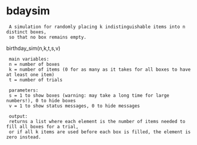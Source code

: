 bdaysim
=======

     A simulation for randomly placing k indistinguishable items into n distinct boxes,
     so that no box remains empty.

 birthday_sim(n,k,t,s,v)
  
     main variables:
     n = number of boxes
     k = number of items (0 for as many as it takes for all boxes to have at least one item)
     t = number of trials

     parameters:
     s = 1 to show boxes (warning: may take a long time for large numbers!), 0 to hide boxes
     v = 1 to show status messages, 0 to hide messages

     output:
     returns a list where each element is the number of items needed to fill all boxes for a trial,
     or if all k items are used before each box is filled, the element is zero instead.
